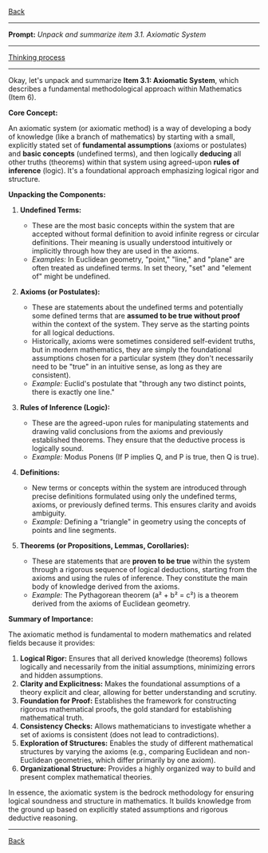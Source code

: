 [Back](../README.md)

---

**Prompt:** *Unpack and summarize item 3.1. Axiomatic System*

---

[Thinking process](thoughts.md)

---

Okay, let's unpack and summarize **Item 3.1: Axiomatic System**, which describes a fundamental methodological approach within Mathematics (Item 6).

**Core Concept:**

An axiomatic system (or axiomatic method) is a way of developing a body of knowledge (like a branch of mathematics) by starting with a small, explicitly stated set of **fundamental assumptions** (axioms or postulates) and **basic concepts** (undefined terms), and then logically **deducing** all other truths (theorems) within that system using agreed-upon **rules of inference** (logic). It's a foundational approach emphasizing logical rigor and structure.

**Unpacking the Components:**

1.  **Undefined Terms:**
    *   These are the most basic concepts within the system that are accepted without formal definition to avoid infinite regress or circular definitions. Their meaning is usually understood intuitively or implicitly through how they are used in the axioms.
    *   *Examples:* In Euclidean geometry, "point," "line," and "plane" are often treated as undefined terms. In set theory, "set" and "element of" might be undefined.

2.  **Axioms (or Postulates):**
    *   These are statements about the undefined terms and potentially some defined terms that are **assumed to be true without proof** within the context of the system. They serve as the starting points for all logical deductions.
    *   Historically, axioms were sometimes considered self-evident truths, but in modern mathematics, they are simply the foundational assumptions chosen for a particular system (they don't necessarily need to be "true" in an intuitive sense, as long as they are consistent).
    *   *Example:* Euclid's postulate that "through any two distinct points, there is exactly one line."

3.  **Rules of Inference (Logic):**
    *   These are the agreed-upon rules for manipulating statements and drawing valid conclusions from the axioms and previously established theorems. They ensure that the deductive process is logically sound.
    *   *Example:* Modus Ponens (If P implies Q, and P is true, then Q is true).

4.  **Definitions:**
    *   New terms or concepts within the system are introduced through precise definitions formulated using only the undefined terms, axioms, or previously defined terms. This ensures clarity and avoids ambiguity.
    *   *Example:* Defining a "triangle" in geometry using the concepts of points and line segments.

5.  **Theorems (or Propositions, Lemmas, Corollaries):**
    *   These are statements that are **proven to be true** within the system through a rigorous sequence of logical deductions, starting from the axioms and using the rules of inference. They constitute the main body of knowledge derived from the axioms.
    *   *Example:* The Pythagorean theorem (a² + b² = c²) is a theorem derived from the axioms of Euclidean geometry.

**Summary of Importance:**

The axiomatic method is fundamental to modern mathematics and related fields because it provides:

1.  **Logical Rigor:** Ensures that all derived knowledge (theorems) follows logically and necessarily from the initial assumptions, minimizing errors and hidden assumptions.
2.  **Clarity and Explicitness:** Makes the foundational assumptions of a theory explicit and clear, allowing for better understanding and scrutiny.
3.  **Foundation for Proof:** Establishes the framework for constructing rigorous mathematical proofs, the gold standard for establishing mathematical truth.
4.  **Consistency Checks:** Allows mathematicians to investigate whether a set of axioms is consistent (does not lead to contradictions).
5.  **Exploration of Structures:** Enables the study of different mathematical structures by varying the axioms (e.g., comparing Euclidean and non-Euclidean geometries, which differ primarily by one axiom).
6.  **Organizational Structure:** Provides a highly organized way to build and present complex mathematical theories.

In essence, the axiomatic system is the bedrock methodology for ensuring logical soundness and structure in mathematics. It builds knowledge from the ground up based on explicitly stated assumptions and rigorous deductive reasoning.

---

[Back](../README.md)

